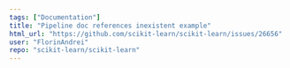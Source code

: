 ```yaml
---
tags: ["Documentation"]
title: "Pipeline doc references inexistent example"
html_url: "https://github.com/scikit-learn/scikit-learn/issues/26656"
user: "FlorinAndrei"
repo: "scikit-learn/scikit-learn"
---
```


